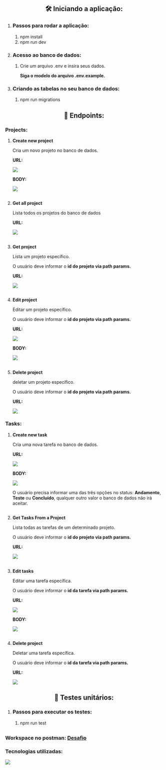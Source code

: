 <h2 align="center">🛠️ Iniciando a aplicação: </h2>
<ol>
    <li>
        <h3> Passos para rodar a aplicação: </h3>
        <ol>
            <li>npm install</li>
            <li>npm run dev</li>
        </ol>
    </li>
    <li>
        <h3> Acesso ao banco de dados: </h3>
        <ol>
            <li>Crie um arquivo .env e insira seus dados. </li>
            <p> <strong>Siga o modelo do arquivo .env.example. </strong></p>
        </ol>
    </li>
    <li>
        <h3> Criando as tabelas no seu banco de dados: </h3>
        <ol>
            <li>npm run migrations</li>
        </ol>
    </li>
</ol>

<h2 align="center">🔗 Endpoints: </h2>

<h3> Projects: </h3>
<ol>
    <li>
        <p><strong>Create new project</p></strong>
    </li>
<p>Cria um novo projeto no banco de dados.</p>

<p><strong>URL:</strong></p> 
<img src="https://user-images.githubusercontent.com/102433664/223453699-7739a1d2-fd09-428b-90b2-b5c574a380b9.png" />
<p><strong>BODY:</strong></p> <img src="https://user-images.githubusercontent.com/102433664/223526604-4699adbe-ba09-4251-b285-f6b294a9248b.png" />
<h2></h2>
   
   <li>
        <p><strong>Get all project</p></strong>
    </li>
<p> Lista todos os projetos do banco de dados </p>

<p><strong>URL:</strong></p> <img src="https://user-images.githubusercontent.com/102433664/223561756-c57ec3d8-e0f9-4b33-a888-b5f480c9c993.png" /> 
<h2></h2>
    <li>
        <p><strong>Get project</p></strong>
    </li>
<p> Lista um projeto específico. </p>
<p> O usuário deve informar o <strong>id do projeto via path params.</strong> </p>

<p><strong>URL:</strong></p> <img src="https://user-images.githubusercontent.com/102433664/223562254-48e0d862-a982-4b58-b165-0d40299edeaf.png" />
<h2></h2>
    <li>
        <p><strong>Edit project</p></strong>
    </li>
<p> Editar um projeto específico. </p>
<p> O usuário deve informar o <strong>id do projeto via path params.</strong> </p>

<p><strong>URL:</strong></p> <img src="https://user-images.githubusercontent.com/102433664/223562992-d01f0383-2e1d-471b-a903-4d88e623d094.png" /> 
<p><strong>BODY:</strong></p> <img src="https://user-images.githubusercontent.com/102433664/223563192-89c825c3-0873-4ffe-80b6-e85cba774766.png" />
<h2></h2>
    <li>
        <p><strong>Delete project</p></strong>
    </li>
<p> deletar um projeto específico. </p>
<p> O usuário deve informar o <strong>id do projeto via path params.</strong> </p>

<p><strong>URL:</strong></p> <img src="https://user-images.githubusercontent.com/102433664/223563971-aab6c605-f910-4a60-9e77-552f9def74e2.png" />
</ol>

<h3> Tasks: </h3>

<ol>
    <li>
        <p><strong>Create new task</p></strong>
    </li>
<p>Cria uma nova tarefa no banco de dados.</p>

<p><strong>URL:</strong></p> <img src="https://user-images.githubusercontent.com/102433664/223564287-14f6ef64-5720-4ccf-b349-1f4f3c073c92.png" /> 
<p><strong>BODY:</strong></p> <img src="https://user-images.githubusercontent.com/102433664/223564376-430ff1f0-2201-4deb-b00c-a92d56f54d95.png" />
<p> O usuário precisa informar uma das três opções no status: <strong>Andamento</strong>, <strong>Teste</strong> ou <strong>Concluído</strong>, qualquer outro valor o banco de dados não irá aceitar.
<h2></h2>
   <li>
        <p><strong>Get Tasks From a Project</p></strong>
    </li>
<p> Lista todas as tarefas de um determinado projeto. </p>
<p> O usuário deve informar o <strong>id do projeto via path params.</strong> </p>
<p><strong>URL:</strong></p> <img src="https://user-images.githubusercontent.com/102433664/223565158-e474b070-b77d-4f8b-8a21-d7943ee243e9.png" /> 
<h2></h2>
    <li>
        <p><strong>Edit tasks</p></strong>
    </li>
<p> Editar uma tarefa específica. </p>
<p> O usuário deve informar o <strong>id da tarefa via path params.</strong> </p>

<p><strong>URL:</strong></p> <img src="https://user-images.githubusercontent.com/102433664/223565514-061f93f4-f307-4251-9743-ba2d1b25d9e3.png" /> 
<p><strong>BODY:</strong></p> <img src="https://user-images.githubusercontent.com/102433664/223565750-ee387841-93c1-4fcd-9593-a3b98adb9cab.png" />
<h2></h2>
    <li>
        <p><strong>Delete project</p></strong>
    </li>
<p> Deletar uma tarefa específica. </p>
<p> O usuário deve informar o <strong>id da tarefa via path params.</strong> </p>

<p><strong>URL:</strong></p> <img src="https://user-images.githubusercontent.com/102433664/223566141-1263959f-8672-44a3-b84b-6092c6900f1e.png" /> 
</ol>

<h2 align="center">📄 Testes unitários: </h2>
<ol>
    <li>
        <h3> Passos para executar os testes: </h3>
        <ol>
            <li>npm run test</li>
        </ol>
    </li>
 </ol>
<h2></h2>

### Workspace no postman: [Desafio](https://documenter.getpostman.com/view/22350736/2s93JqRQ1N)

<h3> Tecnologias utilizadas: </h3>
<img src="https://skillicons.dev/icons?i=ts,nodejs,mysql,jest,&perline=10" />
